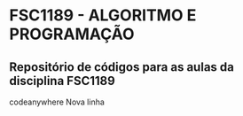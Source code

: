 # FSC1189 - ALGORITMO E PROGRAMAÇÃO
Repositório de códigos para as aulas da disciplina FSC1189
---
codeanywhere
Nova linha